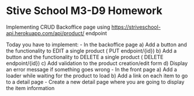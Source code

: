# Stive School M3-D9 Homework

Implementing CRUD Backoffice page using https://striveschool-api.herokuapp.com/api/product/ endpoint

Today you have to implement: - In the backoffice page
a) Add a button and the functionality to EDIT a single product ( PUT endpoint/{id})
b) Add a button and the functionality to DELETE a single product ( DELETE endpoint/{id})
c) Add validation to the product creation/edit form
d) Display an error message if something goes wrong - In the front page
a) Add a loader while waiting for the product to load
b) Add a link on each item to go to a detail page - Create a new detail page where you are going to display the item information
